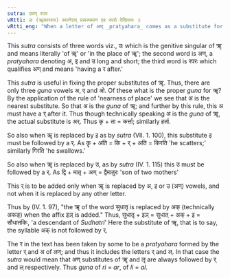 ```yaml
---
sutra: उरण् रपरः
vRtti: उः (ॠकारस्य) स्थानेऽण् प्रसज्यमान एव रपरो वेदितव्यः ॥
vRtti_eng: "When a letter of अण् _pratyahara_ comes as a substitute for ॠ it is always followed by a र."
---
```

This _sutra_ consists of three words viz., उः which is the genitive singular of ॠ and means literally 'of ॠ' or 'in the place of ॠ'; the second word is अण्, a _pratyahara_ denoting अ, इ and उ long and short; the third word is रपरः which qualifies अण् and means 'having a र after.'

This _sutra_ is useful in fixing the proper substitutes of ॠ. Thus, there are only three _guna_ vowels अ, ए and ओ. Of these what is the proper _guna_ for ॠ? By the application of the rule of 'nearness of place' we see that अ is the nearest substitute. So that अ is the _guna_ of ॠ; and further by this rule, this अ must have a र् after it. Thus though technically speaking अ is the _guna_ of ॠ, the actual substitute is अर्. Thus कृ + ता = कर्त्ता; similarly हर्ता.

So also when ॠ is replaced by इ as by _sutra_ (VII. 1. 100), this substitute इ must be followed by a र्. As कॄ + अति = कि + र् + अति = किरति 'he scatters;' similarly गिरति 'he swallows.'

So also when ॠ is replaced by उ, as by _sutra_ (IV. 1. 115) this उ must be followed by a र्. As द्वि + मातृ + अण् = द्वैमातुरः 'son of two mothers'

This र् is to be added only when ॠ is replaced by अ, इ or उ (अण्) vowels, and not when it is replaced by any other letter.

Thus by (IV. 1. 97), "the ॠ of the word सुधातृ is replaced by अक् (technically अकङ्) when the affix इञ् is added." Thus, सुधातृ + इञ् = सुधात् + अक् + इ = सौधातकिः, 'a descendant of _Sudhatri_' Here the substitute of ॠ, that is to say, the syllable अक् is not followed by र्.

The र in the text has been taken by some to be a _pratyahara_ formed by the letter र् and अ of लण्; and thus it includes the letters र् and ल्. In that case the _sutra_ would mean that अण् substitutes of ॠ and लृ are always followed by र् and ल् respectively. Thus _guna_ of _ri_ = _ar_, of _li_ = _al_.
